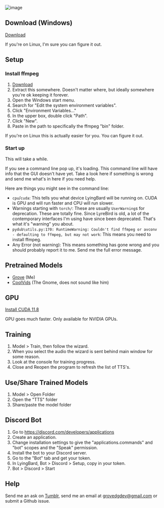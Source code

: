 ![image](https://github.com/GroveDG/LyingBard/assets/87248833/250f3b66-3bdc-4c01-b575-fda0265b341e)

## Download (Windows)
[Download](https://drive.google.com/file/d/16VTnAVjqCFLJ6_hMZsNr4BkAuhNvZnFP/view?usp=drive_link)

If you're on Linux, I'm sure you can figure it out.

## Setup
### Install ffmpeg
1. [Download](https://www.gyan.dev/ffmpeg/builds/ffmpeg-release-essentials.zip)
2. Extract this somewhere. Doesn't matter where, but ideally somewhere you're ok keeping it forever.
3. Open the Windows start menu.
4. Search for "Edit the system environment variables".
5. Click "Environment Variables..."
6. In the upper box, double click "Path".
7. Click "New".
8. Paste in the path to specifically the ffmpeg "bin" folder.

If you're on Linux this is actually easier for you. You can figure it out.

### Start up
This will take a while.

If you see a command line pop up, it's loading. This command line will have info that the GUI doesn't have yet. Take a look here if something is wrong and send me what's in here if you need help.

Here are things you might see in the command line:
- `cpu`/`cuda`: This tells you what device LyingBard will be running on. CUDA is GPU and will run faster and CPU will run slower.</li>
- Warnings starting with `torch/`: These are usually `UserWarning`s for deprecation. These are totally fine. Since LyreBird is old, a lot of the contemporary interfaces I'm using have since been deprecated. That's what it's "warning" you about.</li>
- `pydub\utils.py:170: RuntimeWarning: Couldn't find ffmpeg or avconv - defaulting to ffmpeg, but may not work`: This means you need to install ffmpeg.</li>
- Any Error (not warning): This means something has gone wrong and you should probably report it to me. Send me the full error message.</li>

## Pretrained Models
- [Grove](https://drive.google.com/file/d/1smJK-7fDIkMA10Pwgoj2KTE_ceKAHi2D/view?usp=sharing) (Me)
- [CoolVids](https://drive.google.com/file/d/1U7xdZ0bqbeOfPkHn9ffsOaXsWZ0xaeUK/view?usp=sharing) (The Gnome, does not sound like him)

## GPU
[Install CUDA 11.8](https://developer.nvidia.com/cuda-11-8-0-download-archive)

GPU goes much faster. Only available for NVIDIA GPUs.

## Training
1. Model > Train, then follow the wizard.
2. When you select the audio the wizard is sent behind main window for some reason.
3. Look at the console for training progress.
4. Close and Reopen the program to refresh the list of TTS's.

## Use/Share Trained Models
1. Model > Open Folder
2. Open the "TTS" folder
3. Share/paste the model folder

## Discord Bot
1. Go to https://discord.com/developers/applications
2. Create an application.
3. Change installation settings to give the "applications.commands" and "bot" scopes and the "Speak" permission.
4. Install the bot to your Discord server.
5. Go to the "Bot" tab and get your token.
6. In LyingBard, Bot > Discord > Setup, copy in your token.
7. Bot > Discord > Start

## Help
Send me an ask on [Tumblr](https://www.tumblr.com/lyingbard), send me an email at <grovedgdev@gmail.com> or submit a Github issue.
